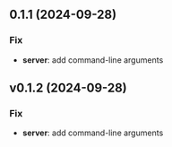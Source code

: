 ## 0.1.1 (2024-09-28)

### Fix

- **server**: add command-line arguments

## v0.1.2 (2024-09-28)

### Fix

- **server**: add command-line arguments
